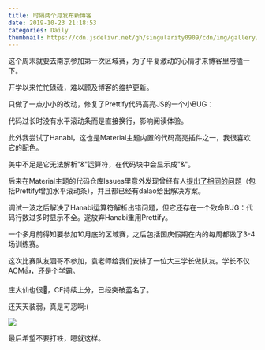 ```yaml
---
title: 时隔两个月发布新博客
date: 2019-10-23 21:18:53
categories: Daily
thumbnail: https://cdn.jsdelivr.net/gh/singularity0909/cdn/img/gallery/icpc.jpg
---
```


这个周末就要去南京参加第一次区域赛，为了平复激动的心情才来博客里唠嗑一下。

开学以来忙忙碌碌，难以顾及博客的维护更新。

只做了一点小小的改动，修复了Prettify代码高亮JS的一个小BUG：

代码过长时没有水平滚动条而是直接换行，影响阅读体验。

此外我尝试了Hanabi，这也是Material主题内置的代码高亮插件之一，我很喜欢它的配色。

美中不足是它无法解析"&"运算符，在代码块中会显示成"&amp;"。

后来在Material主题的代码仓库Issues里意外发现曾经有人[提出了相同的问题](https://github.com/viosey/hexo-theme-material/issues/616)（包括Prettify增加水平滚动条），并且都已经有dalao给出解决方案。

调试一波之后解决了Hanabi运算符解析出错问题，但它还存在一个致命BUG：代码行数过多时显示不全。遂放弃Hanabi重用Prettify。

一个多月前得知要参加10月底的区域赛，之后包括国庆假期在内的每周都做了3-4场训练赛。

这次比赛队友涵哥不参加，袁老师给我们安排了一位大三学长做队友。学长不仅ACM👍，还是个学霸。

庄大仙也很🐂，CF持续上分，已经突破蓝名了。

还天天装弱，真是可恶啊:(

![](https://cdn.jsdelivr.net/gh/singularity0909/cdn/img/screenshot/zhl.png)

最后希望不要打铁，嗯就这样。
